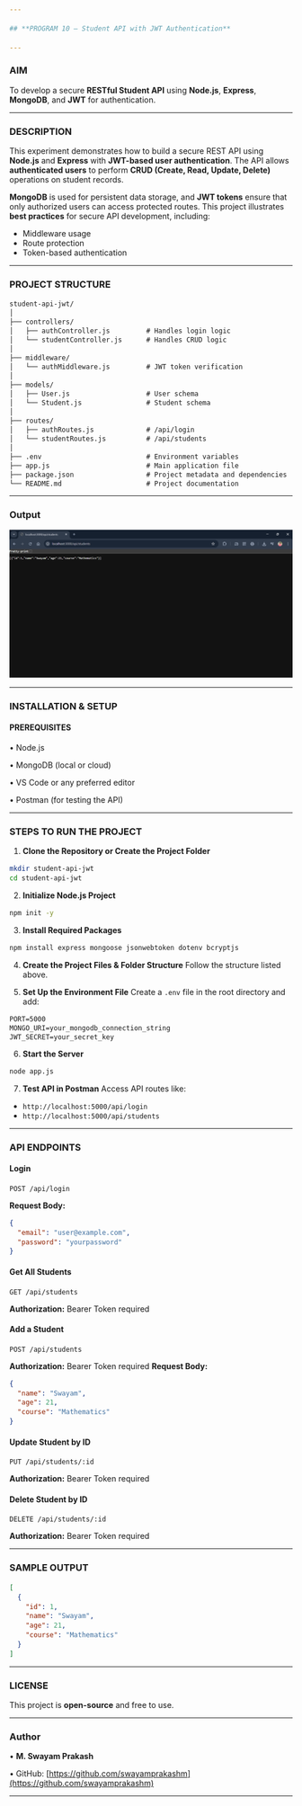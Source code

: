```yaml
---

## **PROGRAM 10 – Student API with JWT Authentication**

---
```


### **AIM**

To develop a secure **RESTful Student API** using **Node.js**, **Express**, **MongoDB**, and **JWT** for authentication.

---

### **DESCRIPTION**

This experiment demonstrates how to build a secure REST API using **Node.js** and **Express** with **JWT-based user authentication**. The API allows **authenticated users** to perform **CRUD (Create, Read, Update, Delete)** operations on student records.

**MongoDB** is used for persistent data storage, and **JWT tokens** ensure that only authorized users can access protected routes. This project illustrates **best practices** for secure API development, including:

* Middleware usage
* Route protection
* Token-based authentication

---

### **PROJECT STRUCTURE**

```
student-api-jwt/
│
├── controllers/
│   ├── authController.js         # Handles login logic
│   └── studentController.js      # Handles CRUD logic
│
├── middleware/
│   └── authMiddleware.js         # JWT token verification
│
├── models/
│   ├── User.js                   # User schema
│   └── Student.js                # Student schema
│
├── routes/
│   ├── authRoutes.js             # /api/login
│   └── studentRoutes.js          # /api/students
│
├── .env                          # Environment variables
├── app.js                        # Main application file
├── package.json                  # Project metadata and dependencies
└── README.md                     # Project documentation
```

---

### **Output** ###

![jwt-auth-api](Output/server.png)


---


### **INSTALLATION & SETUP**

#### **PREREQUISITES**

• Node.js

• MongoDB (local or cloud)

• VS Code or any preferred editor

• Postman (for testing the API)

---

### **STEPS TO RUN THE PROJECT**

1. **Clone the Repository or Create the Project Folder**

```bash
mkdir student-api-jwt  
cd student-api-jwt
```

2. **Initialize Node.js Project**

```bash
npm init -y
```

3. **Install Required Packages**

```bash
npm install express mongoose jsonwebtoken dotenv bcryptjs
```

4. **Create the Project Files & Folder Structure**
   Follow the structure listed above.

5. **Set Up the Environment File**
   Create a `.env` file in the root directory and add:

```
PORT=5000  
MONGO_URI=your_mongodb_connection_string  
JWT_SECRET=your_secret_key
```

6. **Start the Server**

```bash
node app.js
```

7. **Test API in Postman**
   Access API routes like:

* `http://localhost:5000/api/login`
* `http://localhost:5000/api/students`

---

### **API ENDPOINTS**

####  **Login**

```http
POST /api/login
```

**Request Body:**

```json
{
  "email": "user@example.com",
  "password": "yourpassword"
}
```

####  **Get All Students**

```http
GET /api/students
```

**Authorization:** Bearer Token required

####  **Add a Student**

```http
POST /api/students
```

**Authorization:** Bearer Token required
**Request Body:**

```json
{
  "name": "Swayam",
  "age": 21,
  "course": "Mathematics"
}
```

####  **Update Student by ID**

```http
PUT /api/students/:id
```

**Authorization:** Bearer Token required

####  **Delete Student by ID**

```http
DELETE /api/students/:id
```

**Authorization:** Bearer Token required

---

### **SAMPLE OUTPUT**

```json
[
  {
    "id": 1,
    "name": "Swayam",
    "age": 21,
    "course": "Mathematics"
  }
]
```

---

### **LICENSE**

This project is **open-source** and free to use.

---

### **Author**

• **M. Swayam Prakash**

• GitHub: [https://github.com/swayamprakashm](https://github.com/swayamprakashm)

---
